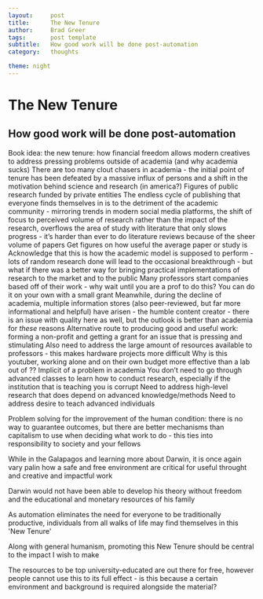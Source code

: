 ```yaml
---
layout:     post
title:      The New Tenure
author:     Brad Greer
tags: 		post template
subtitle:  	How good work will be done post-automation
category:  	thoughts

theme: night
---
```

<!-- Start Writing Below in Markdown -->

# The New Tenure

## How good work will be done post-automation

Book idea: the new tenure: how financial freedom allows modern creatives to address pressing problems outside of academia (and why academia sucks)
There are too many clout chasers in academia - the initial point of tenure has been defeated by a massive influx of persons and a shift in the motivation behind science and research (in america?)
Figures of public research funded by private entities
The endless cycle of publishing that everyone finds themselves in is to the detriment of the academic community - mirroring trends in modern social media platforms, the shift of focus to perceived volume of research rather than the impact of the research, overflows the area of study with literature that only slows progress - it’s harder than ever to do literature reviews because of the sheer volume of papers
Get figures on how useful the average paper or study is
Acknowledge that this is how the academic model is supposed to perform - lots of random research done will lead to the occasional breakthrough - but what if there was a better way for bringing practical implementations of research to the market and to the public
Many professors start companies based off of their work - why wait until you are a prof to do this?
You can do it on your own with a small grant
Meanwhile, during the decline of academia, multiple information stores (also peer-reviewed, but far more informational and helpful) have arisen - the humble content creator - there is an issue with quality here as well, but the outlook is better than academia for *these* reasons
Alternative route to producing good and useful work: forming a non-profit and getting a grant for an issue that is pressing and stimulating
Also need to address the large amount of resources available to professors - this makes hardware projects more difficult
Why is this youtuber, working alone and on their own budget more effective than a lab out of ?? Implicit of a problem in academia
You don’t need to go through advanced classes to learn how to conduct research, especially if the institution that is teaching you is corrupt
Need to address high-level research that does depend on advanced knowledge/methods
Need to address desire to teach advanced individuals

Problem solving for the improvement of the human condition: there is no way to guarantee outcomes, but there are better mechanisms than capitalism to use when deciding what work to do - this ties into responsibility to society and your fellows	

While in the Galapagos and learning more about Darwin, it is once again vary palin how a safe and free environment are critical for useful throught and creative and impactful work

Darwin would not have been able to develop his theory without freedom and the educational and monetary resources of his family

As automation eliminates the need for everyone to be traditionally productive, individuals from all walks of life may find themselves in this 'New Tenure'

Along with general humanism, promoting this New Tenure should be central to the impact I wish to make

The resources to be top university-educated are out there for free, however people cannot use this to its full effect - is this because a certain environment and background is required alongside the material?